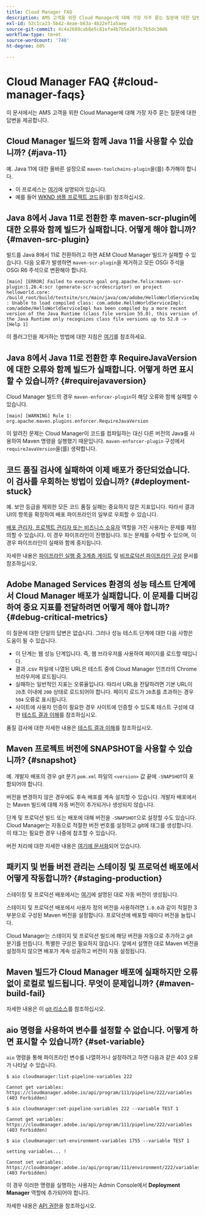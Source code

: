 ```yaml
---
title: Cloud Manager FAQ
description: AMS 고객을 위한 Cloud Manager에 대해 가장 자주 묻는 질문에 대한 답변에 대해 알아봅니다.
exl-id: 52c1ca23-5b42-4eae-b63a-4b22ef1a5aee
source-git-commit: 4c4a2688cab8e5c81efa4b7b5e26f3c7b5dc30d6
workflow-type: tm+mt
source-wordcount: '748'
ht-degree: 60%

---
```



# Cloud Manager FAQ {#cloud-manager-faqs}

이 문서에서는 AMS 고객을 위한 Cloud Manager에 대해 가장 자주 묻는 질문에 대한 답변을 제공합니다.

## Cloud Manager 빌드와 함께 Java 11을 사용할 수 있습니까? {#java-11}

예. Java 11에 대한 올바른 설정으로 `maven-toolchains-plugin`을(를) 추가해야 합니다.

* 이 프로세스는 [여기](/help/getting-started/using-the-wizard.md)에 설명되어 있습니다.
* 예를 들어 [WKND 샘플 프로젝트 코드](https://github.com/adobe/aem-guides-wknd/commit/6cb5238cb6b932735dcf91b21b0d835ae3a7fe75)을(를) 참조하십시오.

## Java 8에서 Java 11로 전환한 후 maven-scr-plugin에 대한 오류와 함께 빌드가 실패합니다. 어떻게 해야 합니까? {#maven-src-plugin}

빌드를 Java 8에서 11로 전환하려고 하면 AEM Cloud Manager 빌드가 실패할 수 있습니다. 다음 오류가 발생하면 `maven-scr-plugin`을 제거하고 모든 OSGi 주석을 OSGi R6 주석으로 변환해야 합니다.

```text
[main] [ERROR] Failed to execute goal org.apache.felix:maven-scr-plugin:1.26.4:scr (generate-scr-scrdescriptor) on project helloworld.core: /build_root/build/testsite/src/main/java/com/adobe/HelloWorldServiceImpl.java : Unable to load compiled class: com.adobe.HelloWorldServiceImpl: com/adobe/HelloWorldServiceImpl has been compiled by a more recent version of the Java Runtime (class file version 55.0), this version of the Java Runtime only recognizes class file versions up to 52.0 -> [Help 1]
```

이 플러그인을 제거하는 방법에 대한 지침은 [여기](https://cqdump.joerghoh.de/2019/01/03/from-scr-annotations-to-osgi-annotations/)를 참조하세요.

## Java 8에서 Java 11로 전환한 후 RequireJavaVersion에 대한 오류와 함께 빌드가 실패합니다. 어떻게 하면 표시할 수 있습니까? {#requirejavaversion}

Cloud Manager 빌드의 경우 `maven-enforcer-plugin`이 해당 오류와 함께 실패할 수 있습니다.

```text
[main] [WARNING] Rule 1: org.apache.maven.plugins.enforcer.RequireJavaVersion
```

이 알려진 문제는 Cloud Manager이 코드를 컴파일하는 대신 다른 버전의 Java를 사용하여 Maven 명령을 실행했기 때문입니다. `maven-enforcer-plugin` 구성에서 `requireJavaVersion`을(를) 생략합니다.

## 코드 품질 검사에 실패하여 이제 배포가 중단되었습니다. 이 검사를 우회하는 방법이 있습니까? {#deployment-stuck}

예. 보안 등급을 제외한 모든 코드 품질 실패는 중요하지 않은 지표입니다. 따라서 결과 UI의 항목을 확장하여 배포 파이프라인의 일부로 우회할 수 있습니다.

[배포 관리자, 프로젝트 관리자 또는 비즈니스 소유자](/help/requirements/users-and-roles.md#role-definitions) 역할을 가진 사용자는 문제를 재정의할 수 있습니다. 이 경우 파이프라인이 진행됩니다. 또는 문제를 수락할 수 있으며, 이 경우 파이프라인이 실패와 함께 중지됩니다.

자세한 내용은 [파이프라인 실행 중 3계층 게이트](/help/using/code-quality-testing.md#three-tier-gates-while-running-a-pipeline) 및 [비프로덕션 파이프라인 구성](/help/using/non-production-pipelines.md#understanding-the-flow) 문서를 참조하십시오.

## Adobe Managed Services 환경의 성능 테스트 단계에서 Cloud Manager 배포가 실패합니다. 이 문제를 디버깅하여 중요 지표를 전달하려면 어떻게 해야 합니까? {#debug-critical-metrics}

이 질문에 대한 단일의 답변은 없습니다. 그러나 성능 테스트 단계에 대한 다음 사항은 도움이 될 수 있습니다.

* 이 단계는 웹 성능 단계입니다. 즉, 웹 브라우저를 사용하여 페이지를 로드할 때입니다.
* 결과 .csv 파일에 나열된 URL은 테스트 중에 Cloud Manager 인프라의 Chrome 브라우저에 로드됩니다.
* 실패하는 일반적인 지표는 오류율입니다. 따라서 URL을 전달하려면 기본 URL이 `20`초 이내에 `200` 상태로 로드되어야 합니다. 페이지 로드가 `20`초를 초과하는 경우 `504` 오류로 표시됩니다.
* 사이트에 사용자 인증이 필요한 경우 사이트에 인증할 수 있도록 테스트 구성에 대한 [테스트 결과 이해](/help/using/code-quality-testing.md#authenticated-performance-testing)를 참조하십시오.

품질 검사에 대한 자세한 내용은 [테스트 결과 이해](/help/using/code-quality-testing.md)를 참조하십시오.

## Maven 프로젝트 버전에 SNAPSHOT을 사용할 수 있습니까? {#snapshot}

예. 개발자 배포의 경우 git 분기 `pom.xml` 파일의 `<version>` 값 끝에 `-SNAPSHOT`이 포함되어야 합니다.

버전을 변경하지 않은 경우에도 후속 배포를 계속 설치할 수 있습니다. 개발자 배포에서는 Maven 빌드에 대해 자동 버전이 추가되거나 생성되지 않습니다.

단계 및 프로덕션 빌드 또는 배포에 대해 버전을 `-SNAPSHOT`으로 설정할 수도 있습니다. Cloud Manager는 자동으로 적절한 버전 번호를 설정하고 git에 태그를 생성합니다. 이 태그는 필요한 경우 나중에 참조할 수 있습니다.

버전 처리에 대한 자세한 내용은 [여기에 문서화](https://experienceleague.adobe.com/en/docs/experience-manager-cloud-service/content/implementing/using-cloud-manager/managing-code/project-version-handling)되어 있습니다.

## 패키지 및 번들 버전 관리는 스테이징 및 프로덕션 배포에서 어떻게 작동합니까? {#staging-production}

스테이징 및 프로덕션 배포에서는 [여기](/help/managing-code/maven-project-version.md)에 설명된 대로 자동 버전이 생성됩니다.

스테이지 및 프로덕션 배포에서 사용자 정의 버전을 사용하려면 `1.0.0`과 같이 적절한 3부분으로 구성된 Maven 버전을 설정합니다. 프로덕션에 배포할 때마다 버전을 늘립니다.

Cloud Manager는 스테이지 및 프로덕션 빌드에 해당 버전을 자동으로 추가하고 git 분기를 만듭니다. 특별한 구성은 필요하지 않습니다. 앞에서 설명한 대로 Maven 버전을 설정하지 않으면 배포가 계속 성공하고 버전이 자동 설정됩니다.

## Maven 빌드가 Cloud Manager 배포에 실패하지만 오류 없이 로컬로 빌드됩니다. 무엇이 문제입니까? {#maven-build-fail}

자세한 내용은 이 [git 리소스](https://github.com/cqsupport/cloud-manager/blob/main/cm-build-step-fails.md)를 참조하십시오.

## aio 명령을 사용하여 변수를 설정할 수 없습니다. 어떻게 하면 표시할 수 있습니까? {#set-variable}

`aio` 명령을 통해 파이프라인 변수를 나열하거나 설정하려고 하면 다음과 같은 403 오류가 나타날 수 있습니다.

```shell
$ aio cloudmanager:list-pipeline-variables 222

Cannot get variables: https://cloudmanager.adobe.io/api/program/111/pipeline/222/variables (403 Forbidden)

$ aio cloudmanager:set-pipeline-variables 222 --variable TEST 1

Cannot get variables: https://cloudmanager.adobe.io/api/program/111/pipeline/222/variables (403 Forbidden)

$ aio cloudmanager:set-environment-variables 1755 --variable TEST 1

setting variables... !

Cannot set variables: https://cloudmanager.adobe.io/api/program/111/environment/222/variables (403 Forbidden)
```

이 경우 이러한 명령을 실행하는 사용자는 Admin Console에서 **Deployment Manager** 역할에 추가되어야 합니다.

자세한 내용은 [API 권한](https://developer.adobe.com/experience-cloud/cloud-manager/guides/getting-started/permissions/)을 참조하십시오.
